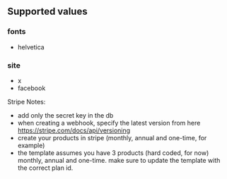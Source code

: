
## Supported values

### fonts
- helvetica

### site
- x
- facebook


Stripe Notes:
- add only the secret key in the db
- when creating a webhook, specify the latest version from here https://stripe.com/docs/api/versioning
- create your products in stripe (monthly, annual and one-time, for example)
- the template assumes you have 3 products (hard coded, for now) monthly, annual and one-time. make sure to update the template with the correct plan id.
